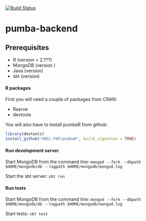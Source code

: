 [![Build Status](https://travis-ci.org/UNIL-PAF/pumba-backend.svg?branch=master)](https://travis-ci.org/UNIL-PAF/pumba-backend)

# pumba-backend

## Prerequisites
- R (version > 2.???)
- MongoDB (version )
- Java (version)
- sbt (version)

#### R packages
First you will need a couple of packages from CRAN:
- Rserve
- devtools

You will also have to install pumbaR from github:
```r
library(devtools)
install_github("UNIL-PAF/pumbaR", build_vignettes = TRUE)
``` 

#### Run development server
Start MongoDB from the command line:
`mongod --fork --dbpath $HOME/mongodb/db --logpath $HOME/mongodb/mongod.log`

Start the sbt server:
`sbt run`

#### Run tests
Start MongoDB from the command line:
`mongod --fork --dbpath $HOME/mongodb/db --logpath $HOME/mongodb/mongod.log`

Start tests:
`sbt test`